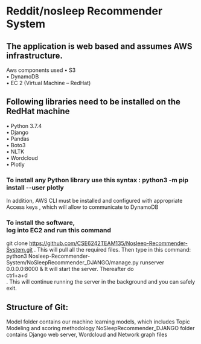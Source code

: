 # Reddit/nosleep Recommender System

## The application is web based and assumes AWS infrastructure. 
Aws components used
•	S3 <br/>
•	DynamoDB<br/>
•	EC 2 (Virtual Machine – RedHat)<br/>
## Following libraries need to be installed on the RedHat machine
•	Python 3.7.4 <br/>
•	Django <br/>
•	Pandas <br/>
•	Boto3 <br/>
•	NLTK <br/>
•	Wordcloud <br/>
•	Plotly <br/>

### To install any Python library use this syntax : python3 -m  pip install --user plotly
In addition, AWS CLI must be installed and configured with appropriate Access keys , which will allow to communicate to DynamoDB

### To install the software, <br/> log into EC2 and run this command
git clone https://github.com/CSE6242TEAM135/Nosleep-Recommender-System.git .
This will pull all the required files.
Then type in this command:<br/> python3 Nosleep-Recommender-System/NoSleepRecommender_DJANGO/manage.py runserver 0.0.0.0:8000 &
It will start the server. Thereafter do <br/> ctrl+a+d<br/>. This will continue running the server in the background and you can safely exit.

## Structure of Git:
Model folder contains our machine learning models, which includes Topic Modeling and scoring methodology
NoSleepRecommender_DJANGO folder contains Django web server, Wordcloud  and Network graph files

